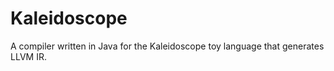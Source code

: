 Kaleidoscope
============

A compiler written in Java for the Kaleidoscope toy language that generates LLVM IR.
